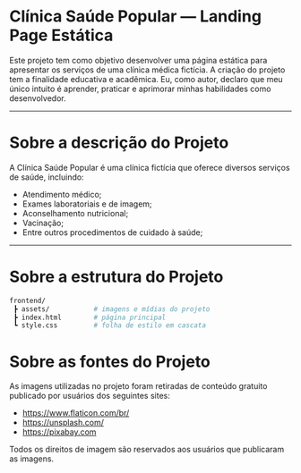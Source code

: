 # Clínica Saúde Popular — Landing Page Estática

Este projeto tem como objetivo desenvolver uma página estática para apresentar os serviços de uma clínica médica fictícia. A criação do projeto tem a finalidade educativa e acadêmica. Eu, como autor, declaro que meu único intuito é aprender, praticar e aprimorar minhas habilidades como desenvolvedor.

---

# Sobre a descrição do Projeto

A Clínica Saúde Popular é uma clínica fictícia que oferece diversos serviços de saúde, incluindo:

- Atendimento médico;
- Exames laboratoriais e de imagem;
- Aconselhamento nutricional;
- Vacinação;
- Entre outros procedimentos de cuidado à saúde;

---

# Sobre a estrutura do Projeto

```bash
frontend/
 ┣ assets/           # imagens e mídias do projeto
 ┣ index.html        # página principal
 ┗ style.css         # folha de estilo em cascata
```

# Sobre as fontes do Projeto

As imagens utilizadas no projeto foram retiradas de conteúdo gratuito publicado por usuários dos seguintes sites:
- https://www.flaticon.com/br/
- https://unsplash.com/
- https://pixabay.com

Todos os direitos de imagem são reservados aos usuários que publicaram as imagens.